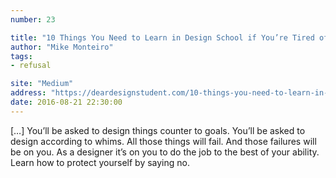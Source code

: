 ```yaml
---
number: 23

title: "10 Things You Need to Learn in Design School if You’re Tired of Wasting Your Money"
author: "Mike Monteiro"
tags:
- refusal

site: "Medium"
address: "https://deardesignstudent.com/10-things-you-need-to-learn-in-design-school-if-you-re-tired-of-wasting-your-money-64aaa0bc3994#.an1tqdhfu"
date: 2016-08-21 22:30:00
---
```


[…] You’ll be asked to design things counter to goals. You’ll be asked to design according to whims. All those things will fail. And those failures will be on you. As a designer it’s on you to do the job to the best of your ability. Learn how to protect yourself by saying no.
